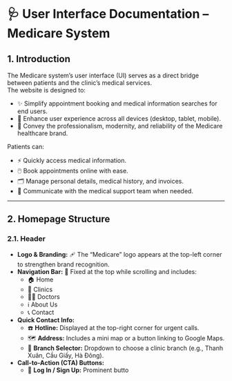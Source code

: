 # 🩺 User Interface Documentation – Medicare System

## 1. Introduction
The Medicare system’s user interface (UI) serves as a direct bridge between patients and the clinic’s medical services.  
The website is designed to:

- ✨ Simplify appointment booking and medical information searches for end users.  
- 📱 Enhance user experience across all devices (desktop, tablet, mobile).  
- 🏥 Convey the professionalism, modernity, and reliability of the Medicare healthcare brand.

Patients can:

- ⚡ Quickly access medical information.  
- 🖱️ Book appointments online with ease.  
- 🗂️ Manage personal details, medical history, and invoices.  
- 💬 Communicate with the medical support team when needed.

---

## 2. Homepage Structure

### 2.1. Header
- **Logo & Branding:** 🩹 The “Medicare” logo appears at the top-left corner to strengthen brand recognition.  
- **Navigation Bar:** 📂 Fixed at the top while scrolling and includes:
  - 🏠 Home  
  - 🏥 Clinics  
  - 👨‍⚕️ Doctors  
  - ℹ️ About Us  
  - 📞 Contact  
- **Quick Contact Info:**
  - ☎️ **Hotline:** Displayed at the top-right corner for urgent calls.  
  - 🗺️ **Address:** Includes a mini map or a button linking to Google Maps.  
  - 🏢 **Branch Selector:** Dropdown to choose a clinic branch (e.g., Thanh Xuân, Cầu Giấy, Hà Đông).  
- **Call-to-Action (CTA) Buttons:**  
  - 🔑 **Log In / Sign Up:** Prominent butto
